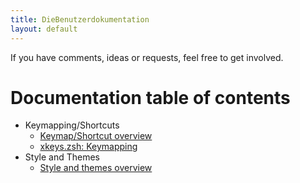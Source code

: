 ```yaml
---
title: DieBenutzerdokumentation
layout: default
---
```

If you have comments, ideas or requests, feel free to get involved.

# Documentation table of contents
* Keymapping/Shortcuts
  * [Keymap/Shortcut overview](keymaps.md)
  * [xkeys.zsh: Keymapping](xkeys.zsh.md)
* Style and Themes
	* [Style and themes overview](style.md)
